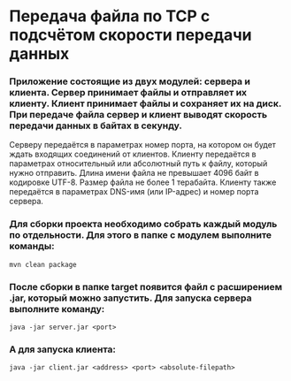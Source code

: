 # Передача файла по TCP с подсчётом скорости передачи данных
### Приложение состоящие из двух модулей: сервера и клиента. Сервер принимает файлы и отправляет их клиенту. Клиент принимает файлы и сохраняет их на диск. При передаче файла сервер и клиент выводят скорость передачи данных в байтах в секунду.

Серверу передаётся в параметрах номер порта, на котором он будет ждать входящих соединений от клиентов.
Клиенту передаётся в параметрах относительный или абсолютный путь к файлу, который нужно отправить. Длина имени файла не превышает 4096 байт в кодировке UTF-8. Размер файла не более 1 терабайта.
Клиенту также передаётся в параметрах DNS-имя (или IP-адрес) и номер порта сервера.

### Для сборки проекта необходимо собрать каждый модуль по отдельности. Для этого в папке с модулем выполните команды:
```mvn clean package```
### После сборки в папке target появится файл с расширением .jar, который можно запустить. Для запуска сервера выполните команду:
```java -jar server.jar <port>```
### А для запуска клиента:
```java -jar client.jar <address> <port> <absolute-filepath>```
